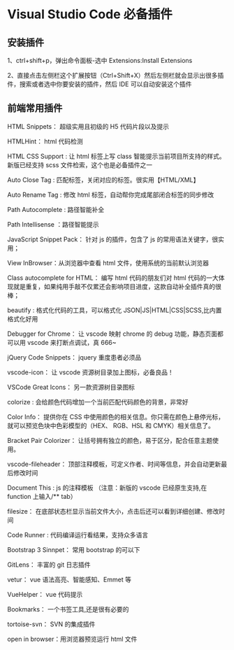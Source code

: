 # Visual Studio Code 必备插件

## 安装插件

1、ctrl+shift+p，弹出命令面板-选中 Extensions:Install Extensions

2、直接点击左侧栏这个扩展按钮（Ctrl+Shift+X）然后左侧栏就会显示出很多插件，搜索或者选中你要安装的插件，然后 IDE 可以自动安装这个插件

## 前端常用插件

HTML Snippets： 超级实用且初级的 H5 代码片段以及提示

HTMLHint： html 代码检测

HTML CSS Support : 让 html 标签上写 class 智能提示当前项目所支持的样式。新版已经支持 scss 文件检索，这个也是必备插件之一

Auto Close Tag : 匹配标签，关闭对应的标签。很实用【HTML/XML】

Auto Rename Tag : 修改 html 标签，自动帮你完成尾部闭合标签的同步修改

Path Autocomplete : 路径智能补全

Path Intellisense ：路径智能提示

JavaScript Snippet Pack： 针对 js 的插件，包含了 js 的常用语法关键字，很实用；

View InBrowser：从浏览器中查看 html 文件，使用系统的当前默认浏览器

Class autocomplete for HTML： 编写 html 代码的朋友们对 html 代码的一大体现就是重复，如果纯用手敲不仅累还会影响项目进度，这款自动补全插件真的很棒；

beautify : 格式化代码的工具，可以格式化 JSON|JS|HTML|CSS|SCSS,比内置格式化好用

Debugger for Chrome： 让 vscode 映射 chrome 的 debug 功能，静态页面都可以用 vscode 来打断点调试，真 666~

jQuery Code Snippets： jquery 重度患者必须品

vscode-icon： 让 vscode 资源树目录加上图标，必备良品！

VSCode Great Icons： 另一款资源树目录图标

colorize : 会给颜色代码增加一个当前匹配代码颜色的背景，非常好

Color Info： 提供你在 CSS 中使用颜色的相关信息。你只需在颜色上悬停光标，就可以预览色块中色彩模型的（HEX、 RGB、HSL 和 CMYK）相关信息了。

Bracket Pair Colorizer： 让括号拥有独立的颜色，易于区分，配合任意主题使用。

vscode-fileheader： 顶部注释模板，可定义作者、时间等信息，并会自动更新最后修改时间

Document This : js 的注释模板 （注意：新版的 vscode 已经原生支持,在 function 上输入/\*\* tab）

filesize： 在底部状态栏显示当前文件大小，点击后还可以看到详细创建、修改时间

Code Runner : 代码编译运行看结果，支持众多语言

Bootstrap 3 Sinnpet： 常用 bootstrap 的可以下

GitLens： 丰富的 git 日志插件

vetur： vue 语法高亮、智能感知、Emmet 等

VueHelper： vue 代码提示

Bookmarks： 一个书签工具,还是很有必要的

tortoise-svn： SVN 的集成插件

open in browser：用浏览器预览运行 html 文件
